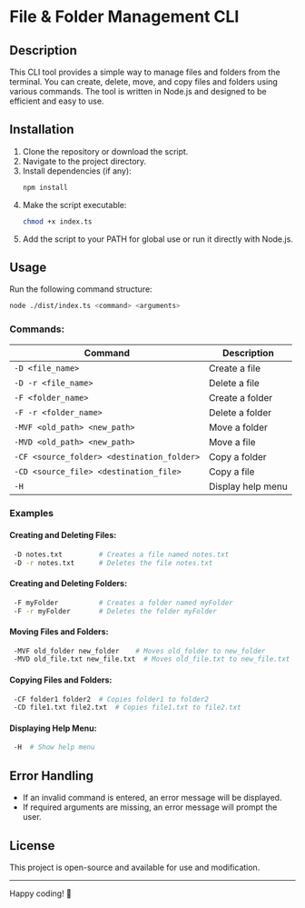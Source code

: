 # File & Folder Management CLI

## Description

This CLI tool provides a simple way to manage files and folders from the terminal. You can create, delete, move, and copy files and folders using various commands. The tool is written in Node.js and designed to be efficient and easy to use.

## Installation

1. Clone the repository or download the script.
2. Navigate to the project directory.
3. Install dependencies (if any):
   ```sh
   npm install
   ```
4. Make the script executable:
   ```sh
   chmod +x index.ts
   ```
5. Add the script to your PATH for global use or run it directly with Node.js.

## Usage

Run the following command structure:

```sh
node ./dist/index.ts <command> <arguments>
```

### Commands:

| Command                                    | Description       |
| ------------------------------------------ | ----------------- |
| `-D <file_name>`                           | Create a file     |
| `-D -r <file_name>`                        | Delete a file     |
| `-F <folder_name>`                         | Create a folder   |
| `-F -r <folder_name>`                      | Delete a folder   |
| `-MVF <old_path> <new_path>`               | Move a folder     |
| `-MVD <old_path> <new_path>`               | Move a file       |
| `-CF <source_folder> <destination_folder>` | Copy a folder     |
| `-CD <source_file> <destination_file>`     | Copy a file       |
| `-H`                                       | Display help menu |

### Examples

#### Creating and Deleting Files:

```sh
 -D notes.txt         # Creates a file named notes.txt
 -D -r notes.txt      # Deletes the file notes.txt
```

#### Creating and Deleting Folders:

```sh
 -F myFolder          # Creates a folder named myFolder
 -F -r myFolder       # Deletes the folder myFolder
```

#### Moving Files and Folders:

```sh
 -MVF old_folder new_folder    # Moves old_folder to new_folder
 -MVD old_file.txt new_file.txt  # Moves old_file.txt to new_file.txt
```

#### Copying Files and Folders:

```sh
 -CF folder1 folder2  # Copies folder1 to folder2
 -CD file1.txt file2.txt  # Copies file1.txt to file2.txt
```

#### Displaying Help Menu:

```sh
 -H  # Show help menu
```

## Error Handling

- If an invalid command is entered, an error message will be displayed.
- If required arguments are missing, an error message will prompt the user.

## License

This project is open-source and available for use and modification.

---

Happy coding! 🚀
